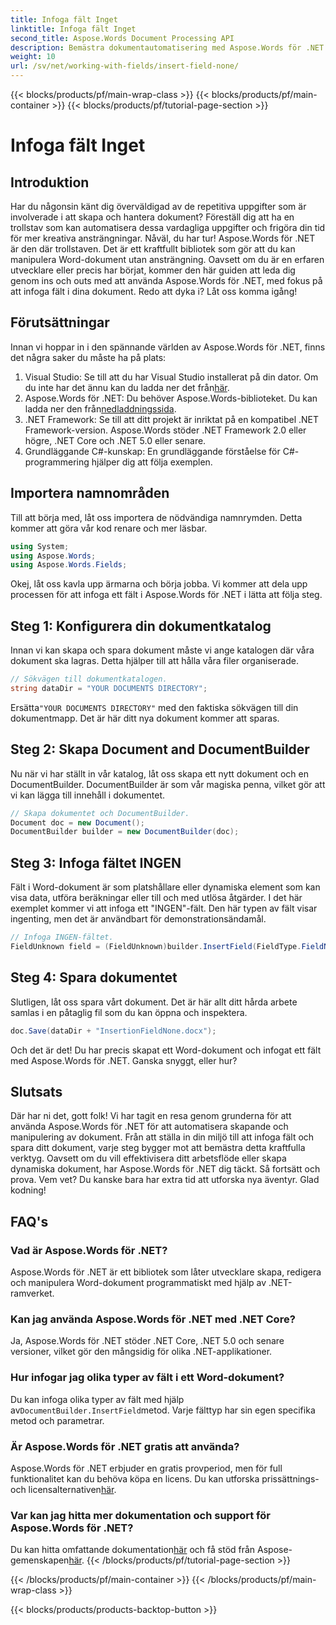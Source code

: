 ```yaml
---
title: Infoga fält Inget
linktitle: Infoga fält Inget
second_title: Aspose.Words Document Processing API
description: Bemästra dokumentautomatisering med Aspose.Words för .NET. Lär dig hur du infogar fält steg för steg och effektiviserar ditt arbetsflöde. Perfekt för utvecklare på alla nivåer.
weight: 10
url: /sv/net/working-with-fields/insert-field-none/
---
```


{{< blocks/products/pf/main-wrap-class >}}
{{< blocks/products/pf/main-container >}}
{{< blocks/products/pf/tutorial-page-section >}}

# Infoga fält Inget

## Introduktion

Har du någonsin känt dig överväldigad av de repetitiva uppgifter som är involverade i att skapa och hantera dokument? Föreställ dig att ha en trollstav som kan automatisera dessa vardagliga uppgifter och frigöra din tid för mer kreativa ansträngningar. Nåväl, du har tur! Aspose.Words för .NET är den där trollstaven. Det är ett kraftfullt bibliotek som gör att du kan manipulera Word-dokument utan ansträngning. Oavsett om du är en erfaren utvecklare eller precis har börjat, kommer den här guiden att leda dig genom ins och outs med att använda Aspose.Words för .NET, med fokus på att infoga fält i dina dokument. Redo att dyka i? Låt oss komma igång!

## Förutsättningar

Innan vi hoppar in i den spännande världen av Aspose.Words för .NET, finns det några saker du måste ha på plats:

1.  Visual Studio: Se till att du har Visual Studio installerat på din dator. Om du inte har det ännu kan du ladda ner det från[här](https://visualstudio.microsoft.com/downloads/).
2.  Aspose.Words för .NET: Du behöver Aspose.Words-biblioteket. Du kan ladda ner den från[nedladdningssida](https://releases.aspose.com/words/net/).
3. .NET Framework: Se till att ditt projekt är inriktat på en kompatibel .NET Framework-version. Aspose.Words stöder .NET Framework 2.0 eller högre, .NET Core och .NET 5.0 eller senare.
4. Grundläggande C#-kunskap: En grundläggande förståelse för C#-programmering hjälper dig att följa exemplen.

## Importera namnområden

Till att börja med, låt oss importera de nödvändiga namnrymden. Detta kommer att göra vår kod renare och mer läsbar.

```csharp
using System;
using Aspose.Words;
using Aspose.Words.Fields;
```

Okej, låt oss kavla upp ärmarna och börja jobba. Vi kommer att dela upp processen för att infoga ett fält i Aspose.Words för .NET i lätta att följa steg.

## Steg 1: Konfigurera din dokumentkatalog

Innan vi kan skapa och spara dokument måste vi ange katalogen där våra dokument ska lagras. Detta hjälper till att hålla våra filer organiserade.

```csharp
// Sökvägen till dokumentkatalogen.
string dataDir = "YOUR DOCUMENTS DIRECTORY";
```

 Ersätta`"YOUR DOCUMENTS DIRECTORY"` med den faktiska sökvägen till din dokumentmapp. Det är här ditt nya dokument kommer att sparas.

## Steg 2: Skapa Document and DocumentBuilder

Nu när vi har ställt in vår katalog, låt oss skapa ett nytt dokument och en DocumentBuilder. DocumentBuilder är som vår magiska penna, vilket gör att vi kan lägga till innehåll i dokumentet.

```csharp
// Skapa dokumentet och DocumentBuilder.
Document doc = new Document();
DocumentBuilder builder = new DocumentBuilder(doc);
```

## Steg 3: Infoga fältet INGEN

Fält i Word-dokument är som platshållare eller dynamiska element som kan visa data, utföra beräkningar eller till och med utlösa åtgärder. I det här exemplet kommer vi att infoga ett "INGEN"-fält. Den här typen av fält visar ingenting, men det är användbart för demonstrationsändamål.

```csharp
// Infoga INGEN-fältet.
FieldUnknown field = (FieldUnknown)builder.InsertField(FieldType.FieldNone, false);
```

## Steg 4: Spara dokumentet

Slutligen, låt oss spara vårt dokument. Det är här allt ditt hårda arbete samlas i en påtaglig fil som du kan öppna och inspektera.

```csharp
doc.Save(dataDir + "InsertionFieldNone.docx");
```

Och det är det! Du har precis skapat ett Word-dokument och infogat ett fält med Aspose.Words för .NET. Ganska snyggt, eller hur?

## Slutsats

Där har ni det, gott folk! Vi har tagit en resa genom grunderna för att använda Aspose.Words för .NET för att automatisera skapande och manipulering av dokument. Från att ställa in din miljö till att infoga fält och spara ditt dokument, varje steg bygger mot att bemästra detta kraftfulla verktyg. Oavsett om du vill effektivisera ditt arbetsflöde eller skapa dynamiska dokument, har Aspose.Words för .NET dig täckt. Så fortsätt och prova. Vem vet? Du kanske bara har extra tid att utforska nya äventyr. Glad kodning!

## FAQ's

### Vad är Aspose.Words för .NET?
Aspose.Words för .NET är ett bibliotek som låter utvecklare skapa, redigera och manipulera Word-dokument programmatiskt med hjälp av .NET-ramverket.

### Kan jag använda Aspose.Words för .NET med .NET Core?
Ja, Aspose.Words för .NET stöder .NET Core, .NET 5.0 och senare versioner, vilket gör den mångsidig för olika .NET-applikationer.

### Hur infogar jag olika typer av fält i ett Word-dokument?
 Du kan infoga olika typer av fält med hjälp av`DocumentBuilder.InsertField`metod. Varje fälttyp har sin egen specifika metod och parametrar.

### Är Aspose.Words för .NET gratis att använda?
 Aspose.Words för .NET erbjuder en gratis provperiod, men för full funktionalitet kan du behöva köpa en licens. Du kan utforska prissättnings- och licensalternativen[här](https://purchase.aspose.com/buy).

### Var kan jag hitta mer dokumentation och support för Aspose.Words för .NET?
 Du kan hitta omfattande dokumentation[här](https://reference.aspose.com/words/net/) och få stöd från Aspose-gemenskapen[här](https://forum.aspose.com/c/words/8).
{{< /blocks/products/pf/tutorial-page-section >}}

{{< /blocks/products/pf/main-container >}}
{{< /blocks/products/pf/main-wrap-class >}}

{{< blocks/products/products-backtop-button >}}
